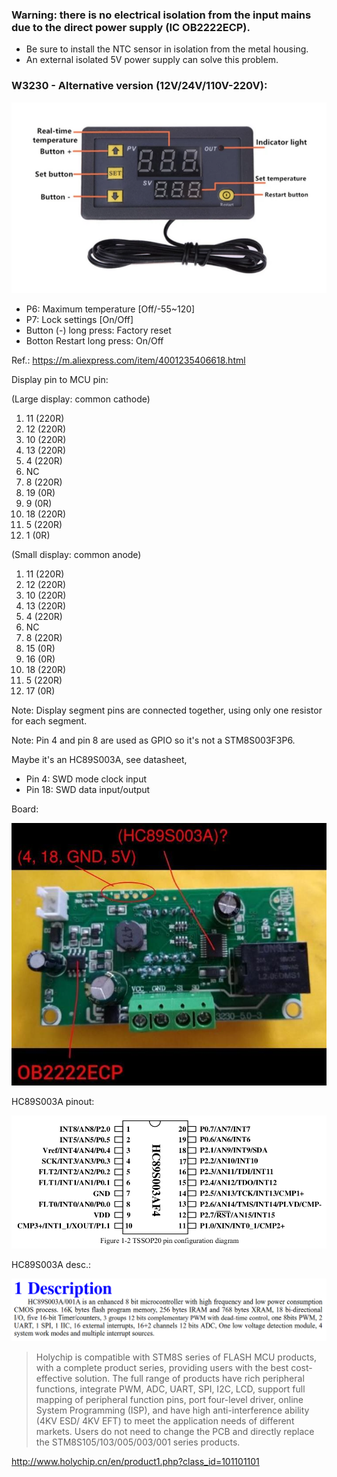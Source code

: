 ### Warning: there is **no electrical isolation** from the input mains due to the direct power supply (IC OB2222ECP).

- Be sure to install the NTC sensor in isolation from the metal housing.
- An external isolated 5V power supply can solve this problem.

### W3230 - Alternative version (12V/24V/110V-220V):

![image](https://github.com/rtek1000/W1209-firmware-modified/blob/master/W3230-firmware-Dual-display/Doc/W3230.png)

- P6: Maximum temperature [Off/-55~120]
- P7: Lock settings [On/Off]
- Button (-) long press: Factory reset
- Botton Restart long press: On/Off

Ref.: https://m.aliexpress.com/item/4001235406618.html

Display pin to MCU pin:

(Large display: common cathode)
1. 11 (220R)
2. 12 (220R)
3. 10 (220R)
4. 13 (220R)
5. 4 (220R)
6. NC
7. 8 (220R)
8. 19 (0R)
9. 9 (0R)
10. 18 (220R)
11. 5 (220R)
12. 1 (0R)

(Small display: common anode)
1. 11 (220R)
2. 12 (220R)
3. 10 (220R)
4. 13 (220R)
5. 4 (220R)
6. NC
7. 8 (220R)
8. 15 (0R)
9. 16 (0R)
10. 18 (220R)
11. 5 (220R)
12. 17 (0R)

Note: Display segment pins are connected together, using only one resistor for each segment.

Note: Pin 4 and pin 8 are used as GPIO so it's not a STM8S003F3P6.

Maybe it's an HC89S003A, see datasheet,
- Pin 4: SWD mode clock input
- Pin 18: SWD data input/output

Board:

![image](https://raw.githubusercontent.com/rtek1000/W1209-firmware-modified/master/W3230-firmware-Dual-display/Doc/W3230_board.jpg)

HC89S003A pinout:

![image](https://raw.githubusercontent.com/rtek1000/W1209-firmware-modified/master/W3230-firmware-Dual-display/Doc/HC89S003A.png)

HC89S003A desc.:

![image](https://raw.githubusercontent.com/rtek1000/W1209-firmware-modified/master/W3230-firmware-Dual-display/Doc/HC89S003A_desc.png)


>Holychip is compatible with STM8S series of FLASH MCU products, with a complete product series, providing users with the best cost-effective solution. The full range of products have rich peripheral functions, integrate PWM, ADC, UART, SPI, I2C, LCD, support full mapping of peripheral function  pins, port four-level driver, online System Programming (ISP), and have high anti-interference ability (4KV ESD/ 4KV EFT) to meet the application needs of different markets. Users do not need to change the PCB and directly replace the STM8S105/103/005/003/001 series products. 

http://www.holychip.cn/en/product1.php?class_id=101101101
